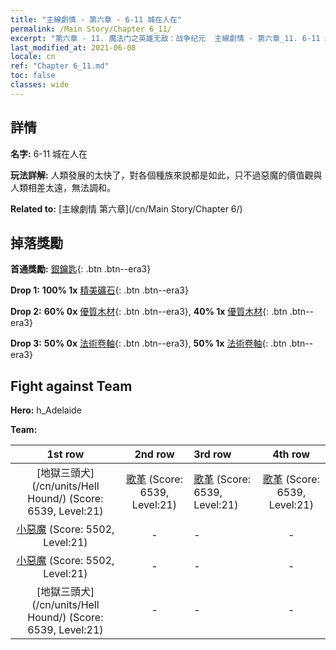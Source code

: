 ```yaml
---
title: "主線劇情 - 第六章 - 6-11 城在人在"
permalink: /Main Story/Chapter 6_11/
excerpt: "第六章 - 11. 魔法门之英雄无敌：战争纪元  主線劇情 - 第六章_11. 6-11 城在人在"
last_modified_at: 2021-06-08
locale: cn
ref: "Chapter 6_11.md"
toc: false
classes: wide
---
```


## 詳情

 **名字:** 6-11 城在人在

 **玩法詳解:** 人類發展的太快了，對各個種族來說都是如此，只不過惡魔的價值觀與人類相差太遠，無法調和。

 **Related to:** [主線劇情 第六章](/cn/Main Story/Chapter 6/)

## 掉落獎勵

 **首通獎勵:** [銀鑰匙](/cn/Items/con_693/){: .btn .btn--era3}

 **Drop 1:** **100% 1x** [精美礦石](/cn/Items/mat_19/){: .btn .btn--era3}

 **Drop 2:** **60% 0x** [優質木材](/cn/Items/mat_13/){: .btn .btn--era3}, **40% 1x** [優質木材](/cn/Items/mat_13/){: .btn .btn--era3}

 **Drop 3:** **50% 0x** [法術卷軸](/cn/Items/con_694/){: .btn .btn--era3}, **50% 1x** [法術卷軸](/cn/Items/con_694/){: .btn .btn--era3}


## Fight against Team
 **Hero:** h_Adelaide

 **Team:**


  | 1st row | 2nd row | 3rd row | 4th row |
  |:----:|:----:|:----|:----:|
  | [地獄三頭犬](/cn/units/Hell Hound/) (Score: 6539, Level:21)  | [歌革](/cn/units/Gog/) (Score: 6539, Level:21)  | [歌革](/cn/units/Gog/) (Score: 6539, Level:21)  | [歌革](/cn/units/Gog/) (Score: 6539, Level:21)  |
  | [小惡魔](/cn/units/Imp/) (Score: 5502, Level:21)  | - | - | - |
  | [小惡魔](/cn/units/Imp/) (Score: 5502, Level:21)  | - | - | - |
  | [地獄三頭犬](/cn/units/Hell Hound/) (Score: 6539, Level:21)  | - | - | - |


